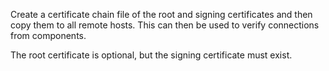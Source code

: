 Create a certificate chain file of the root and signing certificates and then copy them to all remote hosts. This can then be used to verify connections from components.

The root certificate is optional, but the signing certificate must exist.

